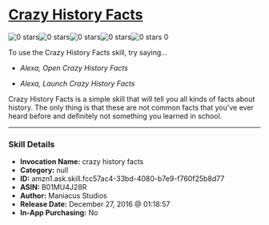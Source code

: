 # [Crazy History Facts](http://alexa.amazon.com/#skills/amzn1.ask.skill.fcc57ac4-33bd-4080-b7e9-f760f25b8d77)
![0 stars](../../images/ic_star_border_black_18dp_1x.png)![0 stars](../../images/ic_star_border_black_18dp_1x.png)![0 stars](../../images/ic_star_border_black_18dp_1x.png)![0 stars](../../images/ic_star_border_black_18dp_1x.png)![0 stars](../../images/ic_star_border_black_18dp_1x.png) 0

To use the Crazy History Facts skill, try saying...

* *Alexa, Open Crazy History Facts*

* *Alexa, Launch Crazy History Facts*

Crazy History Facts is a simple skill that will tell you all kinds of facts about history. The only thing is that these are not common facts that you've ever heard before and definitely not something you learned in school.

***

### Skill Details

* **Invocation Name:** crazy history facts
* **Category:** null
* **ID:** amzn1.ask.skill.fcc57ac4-33bd-4080-b7e9-f760f25b8d77
* **ASIN:** B01MU4J28R
* **Author:** Maniacus Studios
* **Release Date:** December 27, 2016 @ 01:18:57
* **In-App Purchasing:** No

